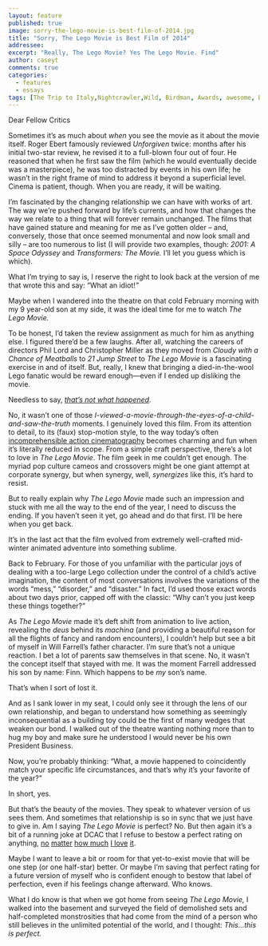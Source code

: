 ```yaml
---
layout: feature
published: true
image: sorry-the-lego-movie-is-best-film-of-2014.jpg
title: "Sorry, The Lego Movie is Best Film of 2014"
addressee: 
excerpt: "Really, The Lego Movie? Yes The Lego Movie. Find"
author: caseyt
comments: true
categories:
  - features
  - essays
tags: [The Trip to Italy,Nightcrawler,Wild, Birdman, Awards, awesome, Best,critic, films, good, list, movies, Top films 2014, worst, year end]
---
```

Dear Fellow Critics

Sometimes it’s as much about _when_ you see the movie as it about the movie itself. Roger Ebert famously reviewed _Unforgiven_ twice: months after his initial two-star review, he revised it to a full-blown four out of four. He reasoned that when he first saw the film (which he would eventually decide was a masterpiece), he was too distracted by events in his own life; he wasn’t in the right frame of mind to address it beyond a superficial level. Cinema is patient, though. When you are ready, it will be waiting.

I’m fascinated by the changing relationship we can have with works of art. The way we’re pushed forward by life’s currents, and how that changes the way we relate to a thing that will forever remain unchanged. The films that have gained stature and meaning for me as I’ve gotten older – and, conversely, those that once seemed monumental and now look small and silly – are too numerous to list (I will provide two examples, though: _2001: A Space Odyssey_ and _Transformers: The Movie._ I’ll let you guess which is which).

What I’m trying to say is, I reserve the right to look back at the version of me that wrote this and say: “What an idiot!_”_

Maybe when I wandered into the theatre on that cold February morning with my 9 year-old son at my side, it was the ideal time for me to watch _The Lego Movie._

To be honest, I’d taken the review assignment as much for him as anything else. I figured there’d be a few laughs. After all, watching the careers of directors Phil Lord and Christopher Miller as they moved from _Cloudy with a Chance of Meatballs_ to _21 Jump Street_ to _The Lego Movie_ is a fascinating exercise in and of itself. But, really, I knew that bringing a died-in-the-wool Lego fanatic would be reward enough—even if I ended up disliking the movie. 

Needless to say, [_that’s not what happened_](http://www.dearcastandcrew.com/content/2014/2/7/the-lego-movie.html). 

No, it wasn’t one of those _I-viewed-a-movie-through-the-eyes-of-a-child-and-saw-the-truth_ moments. I genuinely loved this film. From its attention to detail, to its (faux) stop-motion style, to the way today’s often [incomprehensible action cinematography](http://www.dearcastandcrew.com/content/2013/2/15/a-good-day-to-die-hard.html) becomes charming and fun when it’s literally reduced in scope. From a simple craft perspective, there’s a lot to love in _The Lego Movie_. The film geek in me couldn’t get enough. The myriad pop culture cameos and crossovers might be one giant attempt at corporate synergy, but when synergy, well, _synergizes_ like this, it’s hard to resist.

But to really explain why _The Lego Movie_ made such an impression and stuck with me all the way to the end of the year, I need to discuss the ending. If you haven’t seen it yet, go ahead and do that first. I’ll be here when you get back.

It’s in the last act that the film evolved from extremely well-crafted mid-winter animated adventure into something sublime.

Back to February. For those of you unfamiliar with the particular joys of dealing with a too-large Lego collection under the control of a child’s active imagination, the content of most conversations involves the variations of the words “mess,” “disorder,” and “disaster.” In fact, I’d used those exact words about two days prior, capped off with the classic: “Why can’t you just keep these things together?”

As _The Lego Movie_ made it’s deft shift from animation to live action, revealing the _deus_ behind its _machina_ (and providing a beautiful reason for all the flights of fancy and random encounters), I couldn’t help but see a bit of myself in Will Farrell’s father character. I’m sure that’s not a unique reaction. I bet a lot of parents saw themselves in that scene. No, it wasn't the concept itself that stayed with me. It was the moment Farrell addressed his son by name: Finn. Which happens to be _my_ son’s name. 

That’s when I sort of lost it.

And as I sank lower in my seat, I could only see it through the lens of our own relationship, and began to understand how something as seemingly inconsequential as a building toy could be the first of many wedges that weaken our bond. I walked out of the theatre wanting nothing more than to hug my boy and make sure he understood I would never be his own President Business.

Now, you’re probably thinking: “What, a movie happened to coincidently match your specific life circumstances, and that’s why it’s your favorite of the year?” 

In short, yes.

But that’s the beauty of the movies. They speak to whatever version of us sees them. And sometimes that relationship is so in sync that we just have to give in. Am I saying _The Lego Movie_ is perfect? No. But then again it’s a bit of a running joke at DCAC that I refuse to bestow a perfect rating on anything, [no](http://www.dearcastandcrew.com/content/2014/1/7/wolf-of-wall-street.html) [matter](http://www.dearcastandcrew.com/content/2014/1/14/her.html) [how much](http://www.dearcastandcrew.com/content/2013/1/18/zero-dark-thirty.html) [I love](http://www.dearcastandcrew.com/content/2012/11/16/lincoln.html) [it](http://www.dearcastandcrew.com/content/2012/3/5/the-secret-world-of-arrietty.html). 

Maybe I want to leave a bit or room for that yet-to-exist movie that will be one step (or one half-star) better. Or maybe I’m saving that perfect rating for a future version of myself who is confident enough to bestow that label of perfection, even if his feelings change afterward. Who knows.

What I do know is that when we got home from seeing _The Lego Movie,_ I walked into the basement and surveyed the field of demolished sets and half-completed monstrosities that had come from the mind of a person who still believes in the unlimited potential of the world, and I thought: _This...this is perfect._
